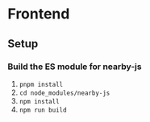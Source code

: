 # Frontend

## Setup

### Build the ES module for nearby-js
1. `pnpm install`
2. `cd node_modules/nearby-js`
3. `npm install`
4. `npm run build`
